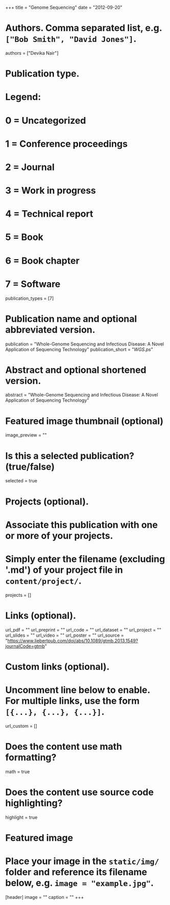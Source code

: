+++
title = "Genome Sequencing"
date = "2012-09-20"

# Authors. Comma separated list, e.g. `["Bob Smith", "David Jones"]`.
authors = ["Devika Nair"]

# Publication type.
# Legend:
# 0 = Uncategorized
# 1 = Conference proceedings
# 2 = Journal
# 3 = Work in progress
# 4 = Technical report
# 5 = Book
# 6 = Book chapter
# 7 = Software
publication_types = [7]

# Publication name and optional abbreviated version.
publication = "Whole-Genome Sequencing and Infectious Disease: A Novel Application of Sequencing Technology"
publication_short = "*WGS.ps*"

# Abstract and optional shortened version.
abstract = "Whole-Genome Sequencing and Infectious Disease: A Novel Application of Sequencing Technology"

# Featured image thumbnail (optional)
image_preview = ""

# Is this a selected publication? (true/false)
selected = true

# Projects (optional).
#   Associate this publication with one or more of your projects.
#   Simply enter the filename (excluding '.md') of your project file in `content/project/`.
projects = []

# Links (optional).
url_pdf = ""
url_preprint = ""
url_code = ""
url_dataset = ""
url_project = ""
url_slides = ""
url_video = ""
url_poster = ""
url_source = "https://www.liebertpub.com/doi/abs/10.1089/gtmb.2013.1549?journalCode=gtmb"

# Custom links (optional).
#   Uncomment line below to enable. For multiple links, use the form `[{...}, {...}, {...}]`.
url_custom = []

# Does the content use math formatting?
math = true

# Does the content use source code highlighting?
highlight = true

# Featured image
# Place your image in the `static/img/` folder and reference its filename below, e.g. `image = "example.jpg"`.
[header]
image = ""
caption = ""
+++
